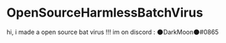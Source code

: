 # OpenSourceHarmlessBatchVirus
hi, i made a open source bat virus !!! im on discord : 🌑DarkMoon🌑#0865
